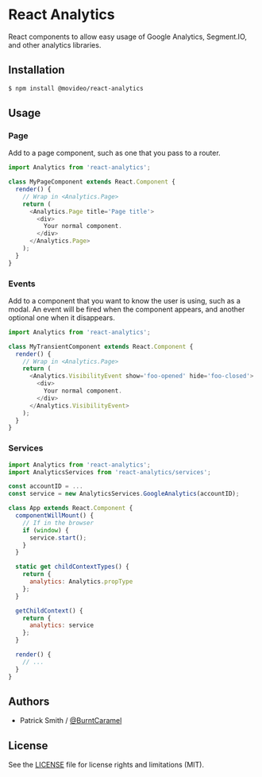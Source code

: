 # React Analytics
React components to allow easy usage of Google Analytics, Segment.IO, and other
analytics libraries.

## Installation

```sh
$ npm install @movideo/react-analytics
```

## Usage

### Page

Add to a page component, such as one that you pass to a router.

```javascript
import Analytics from 'react-analytics';

class MyPageComponent extends React.Component {
  render() {
    // Wrap in <Analytics.Page>
    return (
      <Analytics.Page title='Page title'>
        <div>
          Your normal component.
        </div>
      </Analytics.Page>
    );
  }
}
```

### Events

Add to a component that you want to know the user is using, such as a modal.
An event will be fired when the component appears, and another optional one when
it disappears.

```javascript
import Analytics from 'react-analytics';

class MyTransientComponent extends React.Component {
  render() {
    // Wrap in <Analytics.Page>
    return (
      <Analytics.VisibilityEvent show='foo-opened' hide='foo-closed'>
        <div>
          Your normal component.
        </div>
      </Analytics.VisibilityEvent>
    );
  }
}
```

### Services

```javascript
import Analytics from 'react-analytics';
import AnalyticsServices from 'react-analytics/services';

const accountID = ...
const service = new AnalyticsServices.GoogleAnalytics(accountID);

class App extends React.Component {
  componentWillMount() {
    // If in the browser
    if (window) {
      service.start();
    }
  }

  static get childContextTypes() {
    return {
      analytics: Analytics.propType
    };
  }

  getChildContext() {
    return {
      analytics: service
    };
  }

  render() {
    // ...
  }
}
```


## Authors
- Patrick Smith / [@BurntCaramel](https://github.com/BurntCaramel)

## License
See the [LICENSE](LICENSE.md) file for license rights and limitations (MIT).
